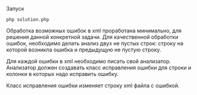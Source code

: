 Запуск

`php solution.php`

Обработка возможных ошибок в xml проработана минимально, для решения данной конкретной задачи. Для качественной
обработки ошибок, необходимо делать анализ двух не пустых строк: строку на которой возникла ошибка и предыдущую не
пустую строку.

Для каждой ошибки в xml необходимо писать свой анализатор. Анализатор должен создавать класс исправления ошибки для 
строки и колонки в которых надо исправить ошибку. 

Класс исправления ошибки изменяет строку xml файла с ошибкой.
